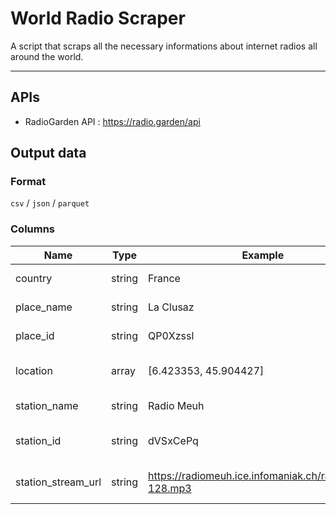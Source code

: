 # World Radio Scraper
A script that scraps all the necessary informations about internet radios all around the world.

___

## APIs

- RadioGarden API : https://radio.garden/api

## Output data

### Format 
`csv` / `json` / `parquet`

### Columns 
Name | Type | Example | Description
--- | --- | --- | --- | 
country | string | France | Country of the radio | 
place_name | string | La Clusaz | Place (or city) of the radio | 
place_id | string | QP0Xzssl | RadioGarden's Id of the place | 
location | array | [6.423353, 45.904427] | Longitude & Latitude of the place | 
station_name | string | Radio Meuh | Name of the radio | 
station_id | string | dVSxCePq | RadioGarden's Id of the station |
station_stream_url | string | https://radiomeuh.ice.infomaniak.ch/radiomeuh-128.mp3 | URL of the internet radio stream |
